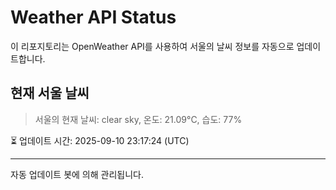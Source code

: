 
# Weather API Status

이 리포지토리는 OpenWeather API를 사용하여 서울의 날씨 정보를 자동으로 업데이트합니다.

## 현재 서울 날씨
> 서울의 현재 날씨: clear sky, 온도: 21.09°C, 습도: 77%

⏳ 업데이트 시간: 2025-09-10 23:17:24 (UTC)

---
자동 업데이트 봇에 의해 관리됩니다.
